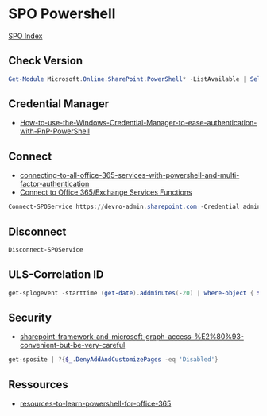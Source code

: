 # SPO Powershell

[SPO Index](https://technet.microsoft.com/en-us/library/fp161364(v=office.15)#SharePoint)




## Check Version
```Powershell
Get-Module Microsoft.Online.SharePoint.PowerShell* -ListAvailable | Select-Object Name,Version | Sort-Object Version -Descending
```

## Credential Manager
- [How-to-use-the-Windows-Credential-Manager-to-ease-authentication-with-PnP-PowerShell](https://github.com/SharePoint/PnP-PowerShell/wiki/How-to-use-the-Windows-Credential-Manager-to-ease-authentication-with-PnP-PowerShell)

## Connect 
- [connecting-to-all-office-365-services-with-powershell-and-multi-factor-authentication](https://absolute-sharepoint.com/2018/03/connecting-to-all-office-365-services-with-powershell-and-multi-factor-authentication.html)
- [Connect to Office 365/Exchange Services Functions](https://gallery.technet.microsoft.com/Connect-to-Office-53f6eb07)

```Powershell
Connect-SPOService https://devro-admin.sharepoint.com -Credential admin@devro.onmicrosoft.com
```

## Disconnect 
```Powershell
Disconnect-SPOService
```

## ULS-Correlation ID 
```Powershell
get-splogevent -starttime (get-date).addminutes(-20) | where-object { $_.correlation -eq "e434f79b-68bb-40d2-0000-03a47eae1bf9" }    | fl message > c:\errors1.txt
```

## Security
- [sharepoint-framework-and-microsoft-graph-access-%E2%80%93-convenient-but-be-very-careful](http://www.wictorwilen.se/sharepoint-framework-and-microsoft-graph-access-%E2%80%93-convenient-but-be-very-careful)
```Powershell
get-sposite | ?{$_.DenyAddAndCustomizePages -eq 'Disabled'}
 ```

 ## Ressources
 - [resources-to-learn-powershell-for-office-365](https://absolute-sharepoint.com/2018/03/resources-to-learn-powershell-for-office-365.html)
